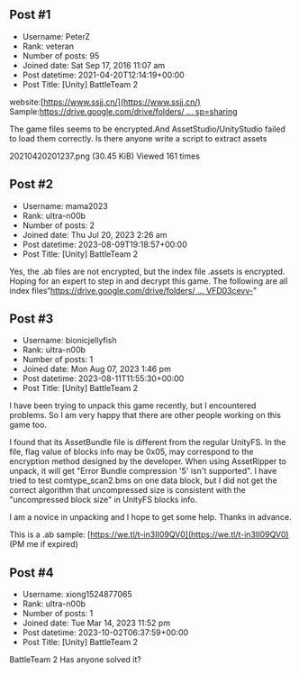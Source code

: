## Post #1
- Username: PeterZ
- Rank: veteran
- Number of posts: 95
- Joined date: Sat Sep 17, 2016 11:07 am
- Post datetime: 2021-04-20T12:14:19+00:00
- Post Title: [Unity] BattleTeam 2

website:[https://www.ssjj.cn/](https://www.ssjj.cn/)
Sample:[https://drive.google.com/drive/folders/ ... sp=sharing](https://drive.google.com/drive/folders/1kbGMFWftJVuLxNkw_JZCYlq-u6MSzWpQ?usp=sharing)

The game files seems to be encrypted.And AssetStudio/UnityStudio failed to load them correctly. Is there anyone write a script to extract assets  



20210420201237.png (30.45 KiB) Viewed 161 times
## Post #2
- Username: mama2023
- Rank: ultra-n00b
- Number of posts: 2
- Joined date: Thu Jul 20, 2023 2:26 am
- Post datetime: 2023-08-09T19:18:57+00:00
- Post Title: [Unity] BattleTeam 2

Yes, the .ab files are not encrypted, but the index file .assets is encrypted. Hoping for an expert to step in and decrypt this game.
The following are all index files“[https://drive.google.com/drive/folders/ ... VFD03cevv-](https://drive.google.com/drive/folders/1N5v88i9-Ar1JNusS203ExZVFD03cevv-)”
## Post #3
- Username: bionicjellyfish
- Rank: ultra-n00b
- Number of posts: 1
- Joined date: Mon Aug 07, 2023 1:46 pm
- Post datetime: 2023-08-11T11:55:30+00:00
- Post Title: [Unity] BattleTeam 2

I have been trying to unpack this game recently, but I encountered problems. So I am very happy that there are other people working on this game too. 

I found that its AssetBundle file is different from the regular UnityFS. In the file, flag value of blocks info may be 0x05, may correspond to the encryption method designed by the developer. When using AssetRipper to unpack, it will get "Error Bundle compression '5' isn't supported". I have tried to test comtype_scan2.bms on one data block, but I did not get the correct algorithm that uncompressed size is consistent with the "uncompressed block size" in UnityFS blocks info.

I am a novice in unpacking and I hope to get some help. Thanks in advance.  

This is a .ab sample: [https://we.tl/t-in3II09QV0](https://we.tl/t-in3II09QV0) (PM me if expired)
## Post #4
- Username: xiong1524877065
- Rank: ultra-n00b
- Number of posts: 1
- Joined date: Tue Mar 14, 2023 11:52 pm
- Post datetime: 2023-10-02T06:37:59+00:00
- Post Title: [Unity] BattleTeam 2

BattleTeam 2 Has anyone solved it?
